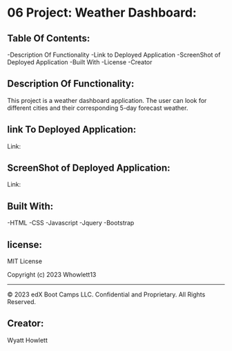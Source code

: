 # 06 Project: Weather Dashboard:



## Table Of Contents:
-Description Of Functionality
-Link to Deployed Application
-ScreenShot of Deployed Application
-Built With
-License
-Creator

## Description Of Functionality:
This project is a weather dashboard application. The user can look for different cities and their corresponding 5-day forecast weather.

## link To Deployed Application:

Link:  


## ScreenShot of Deployed Application:

Link: 

## Built With:
-HTML
-CSS
-Javascript
-Jquery
-Bootstrap


## license:

MIT License

Copyright (c) 2023 Whowlett13

- - -
© 2023 edX Boot Camps LLC. Confidential and Proprietary. All Rights Reserved.

## Creator:
Wyatt Howlett
